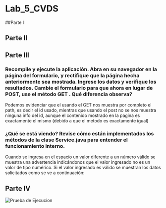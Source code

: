 # Lab_5_CVDS

##Parte I

## Parte II

## Parte III

### Recompile y ejecute la aplicación. Abra en su navegador en la página del formulario, y rectifique que la página hecha anteriormente sea mostrada. Ingrese los datos y verifique los resultados. Cambie el formulario para que ahora en lugar de POST, use el método GET . Qué diferencia observa?

Podemos evidenciar que el usando el GET nos muestra por completo el path, es decir el id usado, mientras que usando el post no se nos muestra ninguna info del id, aunque el contenido mostrado en la pagina es exactamente el mismo (debido a que el metodo es exactamente igual)

### ¿Qué se está viendo? Revise cómo están implementados los métodos de la clase Service.java para entender el funcionamiento interno.

Cuando se ingresa en el espacio un valor diferente a un número válido se muestra una advertencia indicándonos que el valor ingresado no es un valor de tipo numérico. Si el valor ingresado es válido se muestran los datos solicitados como se ve a continuación:

## Parte IV
![Prueba de Ejecucion]()